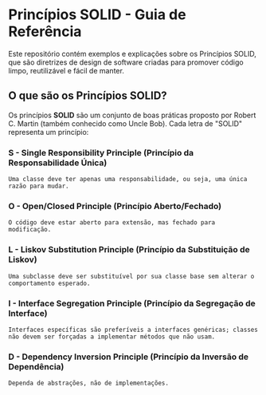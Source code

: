 # Princípios SOLID - Guia de Referência

Este repositório contém exemplos e explicações sobre os Princípios SOLID, que são diretrizes de design de software criadas para promover código limpo, reutilizável e fácil de manter.

## O que são os Princípios SOLID?

Os princípios **SOLID** são um conjunto de boas práticas proposto por Robert C. Martin (também conhecido como Uncle Bob). Cada letra de "SOLID" representa um princípio:

  ### S - Single Responsibility Principle (Princípio da Responsabilidade Única)
    Uma classe deve ter apenas uma responsabilidade, ou seja, uma única razão para mudar.

  ### O - Open/Closed Principle (Princípio Aberto/Fechado)
    O código deve estar aberto para extensão, mas fechado para modificação.

  ### L - Liskov Substitution Principle (Princípio da Substituição de Liskov)
    Uma subclasse deve ser substituível por sua classe base sem alterar o comportamento esperado.

  ### I - Interface Segregation Principle (Princípio da Segregação de Interface)
    Interfaces específicas são preferíveis a interfaces genéricas; classes não devem ser forçadas a implementar métodos que não usam.

  ### D - Dependency Inversion Principle (Princípio da Inversão de Dependência)
    Dependa de abstrações, não de implementações.